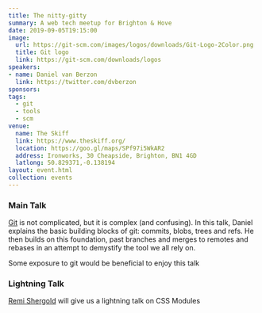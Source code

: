 ```yaml
---
title: The nitty-gitty
summary: A web tech meetup for Brighton & Hove
date: 2019-09-05T19:15:00
image:
  url: https://git-scm.com/images/logos/downloads/Git-Logo-2Color.png
  title: Git logo
  link: https://git-scm.com/downloads/logos
speakers:
- name: Daniel van Berzon
  link: https://twitter.com/dvberzon
sponsors:
tags:
  - git
  - tools
  - scm
venue:
  name: The Skiff
  link: https://www.theskiff.org/
  location: https://goo.gl/maps/SPf97i5WkAR2
  address: Ironworks, 30 Cheapside, Brighton, BN1 4GD
  latlong: 50.829371,-0.138194
layout: event.html
collection: events
---
```


### Main Talk

[Git](https://git-scm.com) is not complicated, but it is complex (and confusing). In this talk, Daniel explains the basic building blocks of git: commits, blobs, trees and refs. He then builds on this foundation, past branches and merges to remotes and rebases in an attempt to demystify the tool we all rely on.

Some exposure to git would be beneficial to enjoy this talk

### Lightning Talk

[Remi Shergold](https://remi-shergold.com/) will give us a lightning talk on CSS Modules
